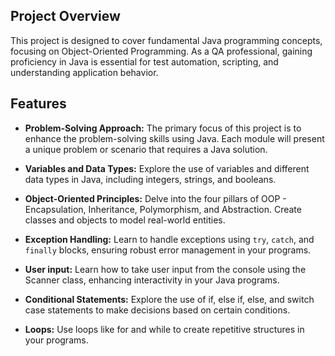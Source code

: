 ## Project Overview

This project is designed to cover fundamental Java programming concepts, focusing on Object-Oriented Programming. As a QA professional, gaining proficiency in Java is essential for test automation, scripting, and understanding application behavior.

## Features

- **Problem-Solving Approach:** The primary focus of this project is to enhance the problem-solving skills using Java. Each module will present a unique problem or scenario that requires a Java solution.

- **Variables and Data Types:** Explore the use of variables and different data types in Java, including integers, strings, and booleans.

- **Object-Oriented Principles:** Delve into the four pillars of OOP - Encapsulation, Inheritance, Polymorphism, and Abstraction. Create classes and objects to model real-world entities.

- **Exception Handling:** Learn to handle exceptions using `try`, `catch`, and `finally` blocks, ensuring robust error management in your programs.

- **User input:** Learn how to take user input from the console using the Scanner class, enhancing interactivity in your Java programs.

- **Conditional Statements:** Explore the use of if, else if, else, and switch case statements to make decisions based on certain conditions.

- **Loops:** Use loops like for and while to create repetitive structures in your programs.

